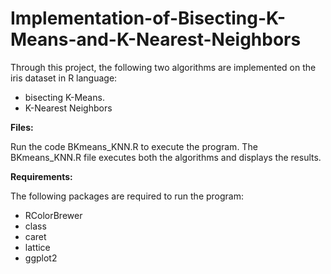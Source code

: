 # Implementation-of-Bisecting-K-Means-and-K-Nearest-Neighbors

Through this project, the following two algorithms are implemented on the iris dataset in R language:
<ul> <li>bisecting K-Means. </li>
<li>K-Nearest Neighbors </li>
  </ul>

<b>Files:</b>

Run the code BKmeans_KNN.R to execute the program.
The BKmeans_KNN.R file executes both the algorithms and displays the results. 

<b> Requirements: </b>

The following packages are required to run the program:
<ul>
  <li>RColorBrewer</li>
<li>class</li>
<li>caret</li>
<li>lattice</li>
<li>ggplot2</li>
  </ul>
